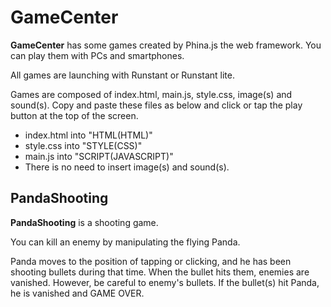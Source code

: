 # GameCenter

**GameCenter** has some games created by Phina.js the web framework.
You can play them with PCs and smartphones.

All games are launching with Runstant or Runstant lite.

Games are composed of index.html, main.js, style.css, image(s) and sound(s).
Copy and paste these files as below and click or tap the play button at the top of the screen.

- index.html into "HTML(HTML)"
- style.css into "STYLE(CSS)"
- main.js into "SCRIPT(JAVASCRIPT)"
- There is no need to insert image(s) and sound(s).

[Phina.js]: http://phinajs.com/
[Runstant]: http://runstant.com/
[Runstant lite]: http://lite.runstant.com/

## PandaShooting

**PandaShooting** is a shooting game.

You can kill an enemy by manipulating the flying Panda.

Panda moves to the position of tapping or clicking, and he has been shooting bullets during that time. When the bullet hits them, enemies are vanished.
However, be careful to enemy's bullets. If the bullet(s) hit Panda, he is vanished and GAME OVER.

